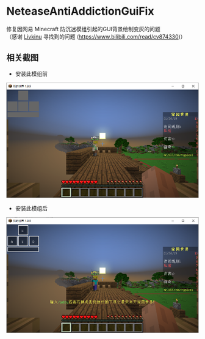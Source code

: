 # NeteaseAntiAddictionGuiFix
修复因网易 Minecraft 防沉迷模组引起的GUI背景绘制变灰的问题  
（感谢 [Livkinu](https://github.com/Livkinu) 寻找到的问题 (<https://www.bilibili.com/read/cv874330>)）

## 相关截图

- 安装此模组前  
<img alt="Before.png" src="https://github.com/ZekerZhayard/NeteaseAntiAddictionGuiFix/blob/master/Before.png?raw=true">

- 安装此模组后  
<img alt="After.png" src="https://github.com/ZekerZhayard/NeteaseAntiAddictionGuiFix/blob/master/After.png?raw=true">